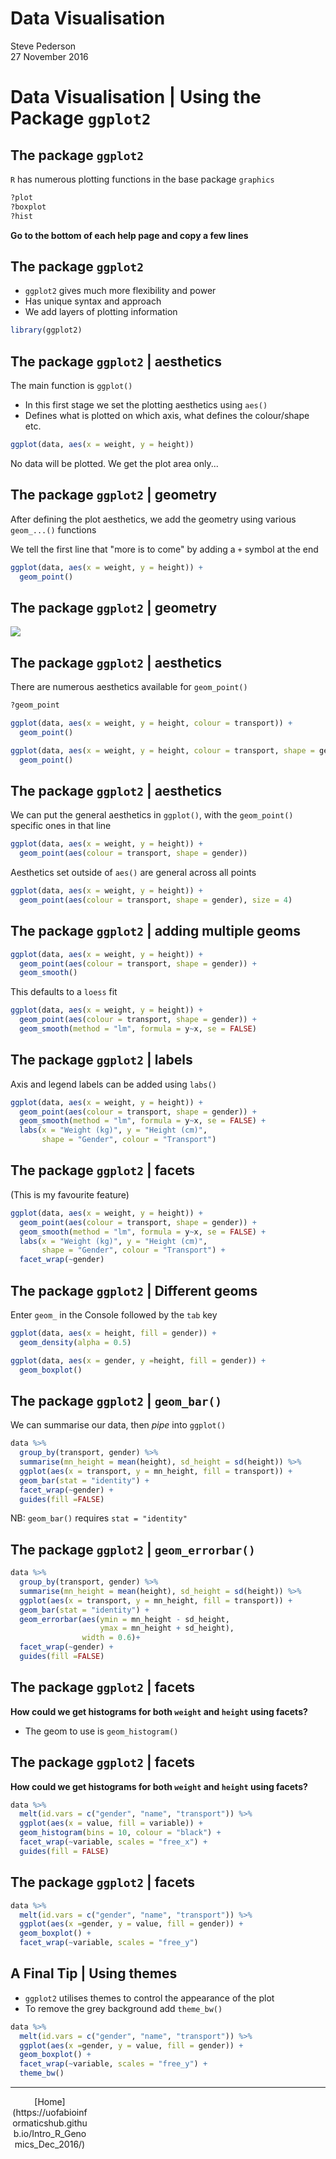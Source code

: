 # Data Visualisation
Steve Pederson  
27 November 2016  



# Data Visualisation | Using the Package `ggplot2`

## The package `ggplot2`

`R` has numerous plotting functions in the base package `graphics`


```r
?plot
?boxplot
?hist
```

__Go to the bottom of each help page and copy a few lines__

## The package `ggplot2`

- `ggplot2` gives much more flexibility and power
- Has unique syntax and approach
- We add layers of plotting information


```r
library(ggplot2)
```

## The package `ggplot2` | aesthetics

The main function is `ggplot()`

- In this first stage we set the plotting aesthetics using `aes()`
- Defines what is plotted on which axis, what defines the colour/shape etc.


```r
ggplot(data, aes(x = weight, y = height))
```

No data will be plotted. We get the plot area only...

## The package `ggplot2` | geometry

After defining the plot aesthetics, we add the geometry using various `geom_...()` functions

We tell the first line that "more is to come" by adding a `+` symbol at the end


```r
ggplot(data, aes(x = weight, y = height)) +
  geom_point()
```

## The package `ggplot2` | geometry

<img src="03b_DataVisualisation_files/figure-html/unnamed-chunk-5-1.png" style="display: block; margin: auto;" />

## The package `ggplot2` | aesthetics

There are numerous aesthetics available for `geom_point()`


```r
?geom_point
```


```r
ggplot(data, aes(x = weight, y = height, colour = transport)) +
  geom_point()
```


```r
ggplot(data, aes(x = weight, y = height, colour = transport, shape = gender)) +
  geom_point()
```

## The package `ggplot2` | aesthetics

We can put the general aesthetics in `ggplot()`, with the `geom_point()` specific ones in that line


```r
ggplot(data, aes(x = weight, y = height)) +
  geom_point(aes(colour = transport, shape = gender))
```

Aesthetics set outside of `aes()` are general across all points


```r
ggplot(data, aes(x = weight, y = height)) +
  geom_point(aes(colour = transport, shape = gender), size = 4)
```

## The package `ggplot2` | adding multiple geoms


```r
ggplot(data, aes(x = weight, y = height)) +
  geom_point(aes(colour = transport, shape = gender)) +
  geom_smooth()
```

This defaults to a `loess` fit


```r
ggplot(data, aes(x = weight, y = height)) +
  geom_point(aes(colour = transport, shape = gender)) +
  geom_smooth(method = "lm", formula = y~x, se = FALSE)
```

## The package `ggplot2` | labels

Axis and legend labels can be added using `labs()`


```r
ggplot(data, aes(x = weight, y = height)) +
  geom_point(aes(colour = transport, shape = gender)) +
  geom_smooth(method = "lm", formula = y~x, se = FALSE) +
  labs(x = "Weight (kg)", y = "Height (cm)", 
       shape = "Gender", colour = "Transport")
```


## The package `ggplot2` | facets

(This is my favourite feature)


```r
ggplot(data, aes(x = weight, y = height)) +
  geom_point(aes(colour = transport, shape = gender)) +
  geom_smooth(method = "lm", formula = y~x, se = FALSE) +
  labs(x = "Weight (kg)", y = "Height (cm)", 
       shape = "Gender", colour = "Transport") +
  facet_wrap(~gender) 
```

## The package `ggplot2` | Different geoms

Enter `geom_` in the Console followed by the `tab` key


```r
ggplot(data, aes(x = height, fill = gender)) +
  geom_density(alpha = 0.5)
```


```r
ggplot(data, aes(x = gender, y =height, fill = gender)) +
  geom_boxplot()
```


## The package `ggplot2` | `geom_bar()`

We can summarise our data, then _pipe_ into `ggplot()`


```r
data %>%
  group_by(transport, gender) %>%
  summarise(mn_height = mean(height), sd_height = sd(height)) %>%
  ggplot(aes(x = transport, y = mn_height, fill = transport)) +
  geom_bar(stat = "identity") +
  facet_wrap(~gender) +
  guides(fill =FALSE)
```

NB: `geom_bar()` requires `stat = "identity"`

## The package `ggplot2` | `geom_errorbar()`


```r
data %>%
  group_by(transport, gender) %>%
  summarise(mn_height = mean(height), sd_height = sd(height)) %>%
  ggplot(aes(x = transport, y = mn_height, fill = transport)) +
  geom_bar(stat = "identity") +
  geom_errorbar(aes(ymin = mn_height - sd_height,
                    ymax = mn_height + sd_height),
                width = 0.6)+
  facet_wrap(~gender) +
  guides(fill =FALSE)
```

## The package `ggplot2` | facets

__How could we get histograms for both `weight` and `height` using facets?__

- The geom to use is `geom_histogram()`

## The package `ggplot2` | facets

__How could we get histograms for both `weight` and `height` using facets?__


```r
data %>%
  melt(id.vars = c("gender", "name", "transport")) %>%
  ggplot(aes(x = value, fill = variable)) +
  geom_histogram(bins = 10, colour = "black") +
  facet_wrap(~variable, scales = "free_x") +
  guides(fill = FALSE)
```

## The package `ggplot2` | facets


```r
data %>%
  melt(id.vars = c("gender", "name", "transport")) %>%
  ggplot(aes(x =gender, y = value, fill = gender)) +
  geom_boxplot() +
  facet_wrap(~variable, scales = "free_y")
```

## A Final Tip | Using themes

- `ggplot2` utilises themes to control the appearance of the plot
- To remove the grey background add `theme_bw()`


```r
data %>%
  melt(id.vars = c("gender", "name", "transport")) %>%
  ggplot(aes(x =gender, y = value, fill = gender)) +
  geom_boxplot() +
  facet_wrap(~variable, scales = "free_y") +
  theme_bw()
```



---

<div class="footer" style="text-align:center;width:25%">
[Home](https://uofabioinformaticshub.github.io/Intro_R_Genomics_Dec_2016/)
</div>
